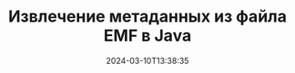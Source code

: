 ---
############################# Static ############################
layout: "auto-gen-metadata"
date: 2024-03-10T13:38:35
draft: false
otherformats: zip xltx xltm xlt xlsx xlsm xlsb xls wmf webp wav vsx vss vsdx vsd vdx vcr vcf ttf ttc torrent tiff tif psd pptx pptm ppt ppsx ppsm pps potx potm pot png pdf otf otc odt ods msg mpt mpp mp3 mov jpg jpf jpeg jp2 heif heic gif flv epub eml dxf dwg dotx dotm dot docx docm doc djvu dicom dcm bmp avi asf mkv one otc djvu

############################# Head ############################
head_title: "Чтение и извлечение метаданных EMF файлов в Java приложениях"
head_description: "Кроссплатформенный API управления метаданными Java для чтения и извлечения метаданных из файлов EMF. Работайте со стандартами метаданных XMP, EXIF, IPTC, ID3 и т. д."

############################# Header ############################
title: "Извлечение метаданных из файла EMF в Java"
description: "Чтение и извлечение метаданных из широкого спектра документов, изображений, аудио- и видеоформатов с помощью GroupDocs.Metadata for Java"
bg_image: "https://cms.admin.containerize.com/templates/aspose/App_Themes/V3/images/bg/header1.png"
bg_overlay: false
button:
    enable: true
    icon: "fas fa-arrow-down"
    label: "Загрузить бесплатную пробную версию"
    link: "https://downloads.groupdocs.com/metadata/java"

############################# SubMenu ############################
submenu:
    enable: true

    left:
        img_alt: "GroupDocs.Metadata for Java"
        image: "https://cms.admin.containerize.com/templates/groupdocs/images/product-logos/90x90-noborder/groupdocs-metadata-java.png"
        product: "GroupDocs.Metadata"
        platform: "Java"

    middle:
        button:

            # button loop
            - link: "https://apireference.groupdocs.com/metadata/java"
              text: "{submenu.content_middle.button_text_1}"

            # button loop
            - link: "https://github.com/groupdocs-metadata"
              text: "{submenu.content_middle.button_text_2}"

            # button loop
            - link: "https://products.groupdocs.app/metadata/family"
              text: "{submenu.content_middle.button_text_3}"

            # button loop
            - link: "https://purchase.groupdocs.com/pricing/metadata/java"
              text: "{submenu.content_middle.button_text_4}"

    right:
        link_download: "https://downloads.groupdocs.com/metadata"
        link_learn: "https://docs.groupdocs.com/metadata/java"
        link_buy: "https://purchase.groupdocs.com"

############################# About ############################
about:
    enable: true
    title: "Об API GroupDocs.Metadata for Java"
    content: |
        [GroupDocs.Metadata for Java](/ru/metadata/java/) предлагает расширенный набор функций управления метаданными и манипулирования ими, позволяющий разработчикам легко читать, редактировать, удалять, искать, сравнивать, заменять и экспортировать метаданные из изображений и форматов документов без использования внешнего программного обеспечения. Извлекайте метаданные из форматов PDF, Word, Excel, PowerPoint, Outlook, OneNote, Visio, Project, AutoCAD, архивных и мультимедийных файлов и выполняйте поддерживаемые операции с метаданными с максимальной гибкостью.

############################# Steps ############################
steps:
    enable: true
    title_left: "Этапы извлечения метаданных EMF в Java"
    content_left: |
        [GroupDocs.Metadata for Java](/ru/metadata/java/) позволяет разработчикам Java легко извлекать, читать и извлекать метаданные из EMF файлов из своих приложений, выполнив несколько простых шагов.
        
        * Загрузите EMF с экземпляром класса Metadata.
        * Создайте предикат для проверки всех свойств метаданных.
        * Передайте предикат методу findProperties.
        * Просмотрите найденные свойства.

    title_right: "Системные требования"
    content_right: |
        GroupDocs.Metadata for Java API поддерживаются на всех основных платформах и операционных системах. Перед выполнением приведенного ниже кода убедитесь, что в вашей системе установлены следующие предварительные условия.

        * Операционные системы: ОС Microsoft Windows, Linux, Mac
        * Среды разработки: NetBeans, IntelliJ IDEA, Eclipse
        * Java Среда выполнения: J2SE 6.0 and above
        * Загрузите последнюю версию GroupDocs.Metadata for Java с сайта [Maven](https://repository.groupdocs.com/webapp/#/artifacts/browse/tree/General/repo/com/groupdocs/groupdocs-metadata)
         
    code: |
        ```java    
        try (Metadata metadata = new Metadata("input.asf"))
        {
            if (metadata.getFileFormat() != FileFormat.Unknown && !metadata.getDocumentInfo().isEncrypted())
            {
                // Извлеките все свойства метаданных, которые относятся к определенной категории
                IReadOnlyList properties = metadata.findProperties(new FallsIntoCategorySpecification(Tags.getContent()));
                System.out.println("The metadata properties describing some characteristics of the file content: title, keywords, language, etc.");
                for (MetadataProperty property : properties) 
                {
                    System.out.println(String.format("Property name: %s, Property value: %s", property.getName(), property.getValue()));
                }
            }
        }
        ```

############################# Demos ############################
demos:
    enable: true
    title: "Живые демоверсии извлечения метаданных"
    content: |
       Получите метаданные файла EMF прямо сейчас, посетив веб-сайт [GroupDocs.Metadata Live Demos](https://products.groupdocs.app/metadata/family).
       Живая демонстрация имеет следующие преимущества.
        
############################# About Formats ############################
about_formats:
    enable: true

############################# More Formats ############################
more_formats:
    enable: true
    title: "Чтение и извлечение файлов других форматов"
    content: |
        API извлечения метаданных многоформатных документов и изображений для Java. Извлеките метаданные некоторых популярных форматов файлов, как указано ниже.

############################# Back to top ###############################
back_to_top:
    enable: true
---